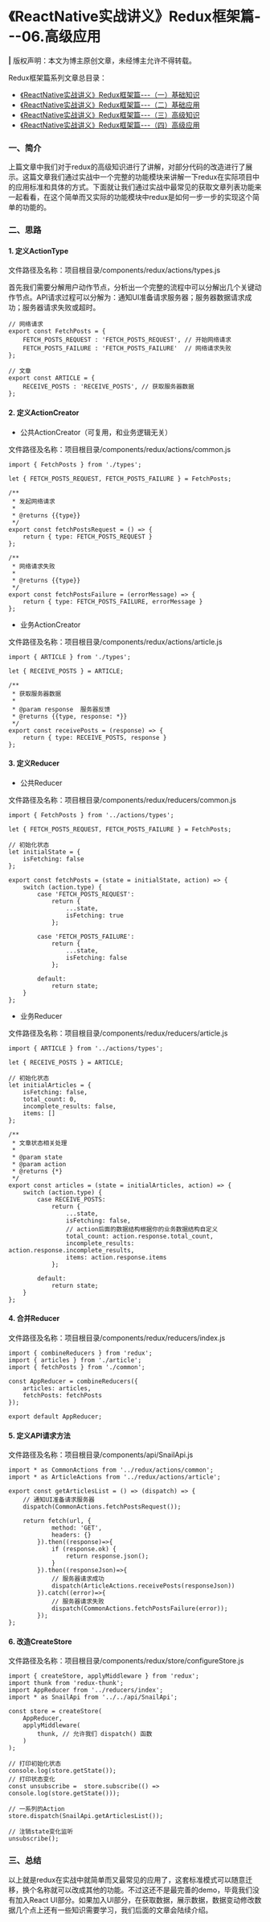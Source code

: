 # 《ReactNative实战讲义》Redux框架篇---06.高级应用
**|** 版权声明：本文为博主原创文章，未经博主允许不得转载。

Redux框架篇系列文章总目录：

* [《ReactNative实战讲义》Redux框架篇---（一）基础知识](http://blog.csdn.net/fsf_snail/article/details/79082351)
* [《ReactNative实战讲义》Redux框架篇---（二）基础应用](http://blog.csdn.net/fsf_snail/article/details/79156288)
* [《ReactNative实战讲义》Redux框架篇---（三）高级知识](http://blog.csdn.net/fsf_snail/article/details/79156393)
* [《ReactNative实战讲义》Redux框架篇---（四）高级应用](http://blog.csdn.net/fsf_snail/article/details/79162619)

### 一、简介
上篇文章中我们对于redux的高级知识进行了讲解，对部分代码的改造进行了展示。这篇文章我们通过实战中一个完整的功能模块来讲解一下redux在实际项目中的应用标准和具体的方式。下面就让我们通过实战中最常见的获取文章列表功能来一起看看，在这个简单而又实际的功能模块中redux是如何一步一步的实现这个简单的功能的。
### 二、思路
#### 1. 定义ActionType
文件路径及名称：项目根目录/components/redux/actions/types.js

首先我们需要分解用户动作节点，分析出一个完整的流程中可以分解出几个关键动作节点。API请求过程可以分解为：通知UI准备请求服务器；服务器数据请求成功；服务器请求失败或超时。

```
// 网络请求
export const FetchPosts = {
    FETCH_POSTS_REQUEST : 'FETCH_POSTS_REQUEST', // 开始网络请求
    FETCH_POSTS_FAILURE : 'FETCH_POSTS_FAILURE'  // 网络请求失败
};

// 文章
export const ARTICLE = {
    RECEIVE_POSTS : 'RECEIVE_POSTS', // 获取服务器数据
};
```

#### 2. 定义ActionCreator
* 公共ActionCreator（可复用，和业务逻辑无关）

文件路径及名称：项目根目录/components/redux/actions/common.js

```
import { FetchPosts } from './types';

let { FETCH_POSTS_REQUEST, FETCH_POSTS_FAILURE } = FetchPosts;

/**
 * 发起网络请求
 *
 * @returns {{type}}
 */
export const fetchPostsRequest = () => {
    return { type: FETCH_POSTS_REQUEST }
};

/**
 * 网络请求失败
 *
 * @returns {{type}}
 */
export const fetchPostsFailure = (errorMessage) => {
    return { type: FETCH_POSTS_FAILURE, errorMessage }
};
```

* 业务ActionCreator

文件路径及名称：项目根目录/components/redux/actions/article.js

```
import { ARTICLE } from './types';

let { RECEIVE_POSTS } = ARTICLE;

/**
 * 获取服务器数据
 *
 * @param response  服务器反馈
 * @returns {{type, response: *}}
 */
export const receivePosts = (response) => {
    return { type: RECEIVE_POSTS, response }
};
```

#### 3. 定义Reducer
* 公共Reducer

文件路径及名称：项目根目录/components/redux/reducers/common.js

```
import { FetchPosts } from '../actions/types';

let { FETCH_POSTS_REQUEST, FETCH_POSTS_FAILURE } = FetchPosts;

// 初始化状态
let initialState = {
    isFetching: false
};

export const fetchPosts = (state = initialState, action) => {
    switch (action.type) {
        case 'FETCH_POSTS_REQUEST':
            return {
                ...state,
                isFetching: true
            };

        case 'FETCH_POSTS_FAILURE':
            return {
                ...state,
                isFetching: false
            };

        default:
            return state;
    }
};
```

* 业务Reducer

文件路径及名称：项目根目录/components/redux/reducers/article.js

```
import { ARTICLE } from '../actions/types';

let { RECEIVE_POSTS } = ARTICLE;

// 初始化状态
let initialArticles = {
    isFetching: false,
    total_count: 0,
    incomplete_results: false,
    items: []
};

/**
 * 文章状态相关处理
 *
 * @param state
 * @param action
 * @returns {*}
 */
export const articles = (state = initialArticles, action) => {
    switch (action.type) {
        case RECEIVE_POSTS:
            return {
                ...state,
                isFetching: false,
                // action后面的数据结构根据你的业务数据结构自定义
                total_count: action.response.total_count,
                incomplete_results: action.response.incomplete_results,
                items: action.response.items
            };

        default:
            return state;
    }
};
```

#### 4. 合并Reducer
文件路径及名称：项目根目录/components/redux/reducers/index.js

```
import { combineReducers } from 'redux';
import { articles } from './article';
import { fetchPosts } from './common';

const AppReducer = combineReducers({
    articles: articles,
    fetchPosts: fetchPosts
});

export default AppReducer;
```

#### 5. 定义API请求方法
文件路径及名称：项目根目录/components/api/SnailApi.js

```
import * as CommonActions from '../redux/actions/common';
import * as ArticleActions from '../redux/actions/article';

export const getArticlesList = () => (dispatch) => {
    // 通知UI准备请求服务器
    dispatch(CommonActions.fetchPostsRequest());
    
    return fetch(url, {
            method: 'GET',
            headers: {}
        }).then((response)=>{
            if (response.ok) {
                return response.json();
            } 
        }).then((responseJson)=>{
            // 服务器请求成功
            dispatch(ArticleActions.receivePosts(responseJson))
        }).catch((error)=>{
            // 服务器请求失败
            dispatch(CommonActions.fetchPostsFailure(error));
        });
};
```

#### 6. 改造CreateStore
文件路径及名称：项目根目录/components/redux/store/configureStore.js

```
import { createStore, applyMiddleware } from 'redux';
import thunk from 'redux-thunk';
import AppReducer from '../reducers/index';
import * as SnailApi from '../../api/SnailApi';

const store = createStore(
    AppReducer,
    applyMiddleware(
        thunk, // 允许我们 dispatch() 函数
    )
);

// 打印初始化状态
console.log(store.getState());
// 打印状态变化
const unsubscribe =  store.subscribe(() => console.log(store.getState()));

// 一系列的Action
store.dispatch(SnailApi.getArticlesList());

// 注销state变化监听
unsubscribe();
```

### 三、总结
以上就是redux在实战中就简单而又最常见的应用了，这套标准模式可以随意迁移，换个名称就可以改成其他的功能。不过这还不是最完善的demo，毕竟我们没有加入React UI部分。如果加入UI部分，在获取数据，展示数据，数据变动修改数据几个点上还有一些知识需要学习，我们后面的文章会陆续介绍。


